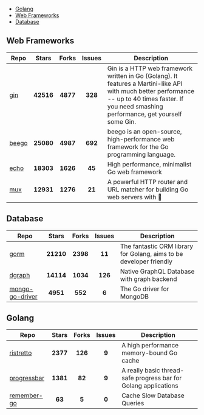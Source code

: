 
- [Golang](#golang)
- [Web Frameworks](#web-frameworks)
- [Database](#database)

## Web Frameworks

| Repo | Stars  | Forks  | Issues | Description |
| ---- | :----: | :----: | :----: | ----------- |
| [gin](https://github.com/gin-gonic/gin) | **42516** | **4877** | **328** | Gin is a HTTP web framework written in Go (Golang). It features a Martini-like API with much better performance -- up to 40 times faster. If you need smashing performance, get yourself some Gin. |
| [beego](https://github.com/astaxie/beego) | **25080** | **4987** | **692** | beego is an open-source, high-performance web framework for the Go programming language. |
| [echo](https://github.com/labstack/echo) | **18303** | **1626** | **45** | High performance, minimalist Go web framework |
| [mux](https://github.com/gorilla/mux) | **12931** | **1276** | **21** | A powerful HTTP router and URL matcher for building Go web servers with 🦍 |

## Database

| Repo | Stars  | Forks  | Issues | Description |
| ---- | :----: | :----: | :----: | ----------- |
| [gorm](https://github.com/go-gorm/gorm) | **21210** | **2398** | **11** | The fantastic ORM library for Golang, aims to be developer friendly |
| [dgraph](https://github.com/dgraph-io/dgraph) | **14114** | **1034** | **126** | Native GraphQL Database with graph backend |
| [mongo-go-driver](https://github.com/mongodb/mongo-go-driver) | **4951** | **552** | **6** | The Go driver for MongoDB |

## Golang

| Repo | Stars  | Forks  | Issues | Description |
| ---- | :----: | :----: | :----: | ----------- |
| [ristretto](https://github.com/dgraph-io/ristretto) | **2377** | **126** | **9** | A high performance memory-bound Go cache |
| [progressbar](https://github.com/schollz/progressbar) | **1381** | **82** | **9** | A really basic thread-safe progress bar for Golang applications |
| [remember-go](https://github.com/rocketlaunchr/remember-go) | **63** | **5** | **0** | Cache Slow Database Queries |
